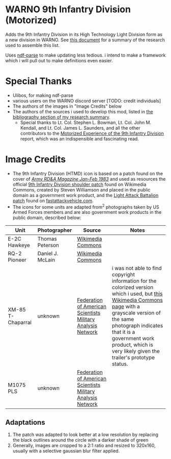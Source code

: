 # WARNO 9th Infantry Division (Motorized)
Adds the 9th Infantry Division in its High Technology Light Division form as a new division in WARNO. See [this document](https://docs.google.com/document/d/1fDYeJVuQjQBt5jIw4dwWt4pdex7MJqqnqmyFx7WD-Os/edit?usp=sharing) for a summary of the research used to assemble this list. 

Uses [ndf-parse](https://github.com/Ulibos/ndf-parse) to make updating less tedious. i intend to make a framework which i will pull out to make definitions even easier.

# Special Thanks
- Ulibos, for making ndf-parse
- various users on the WARNO discord server [TODO: credit individuals]
- The authors of the images in "Image Credits" below
- The authors of the sources i used to develop this mod, listed in [the bibliography section of my research summary](https://docs.google.com/document/d/1fDYeJVuQjQBt5jIw4dwWt4pdex7MJqqnqmyFx7WD-Os/edit#bookmark=id.b2ii3hgxtlta).
  - Special thanks to Lt. Col. Stephen L. Bowman, Lt. Col. John M. Kendall, and Lt. Col. James L. Saunders, and all the other contributors to the [Motorized Experience of the 9th Infantry Division](https://apps.dtic.mil/sti/pdfs/ADA370233.pdf) report, which was an indispensible and fascinating read.

# Image Credits
- The 9th Infantry Division (HTMD) icon is based on a patch found on the cover of [*Army RD&A Magazine Jan-Feb 1983*]() and used as resources the official [9th Infantry Division shoulder patch](https://commons.wikimedia.org/wiki/File:9th_Infantry_Division_patch.svg) found on Wikimedia Commons, created by Steven Williamson and placed in the public domain as a government work product, and the [Light Attack Battalion patch](https://www.fastattackvehicle.com/FAV%20Logo%20(3).jpg) found on [fastattackvehicle.com](https://www.fastattackvehicle.com).
- The icons for some units are adapted from<sup>2</sup> photographs taken by US Armed Forces members and are also government work products in the public domain, described below:

| Unit | Photographer | Source | Notes |
| ---- | ------------ | ------ | ----- |
| E-2C Hawkeye | Thomas Peterson | [Wikimedia Commons](https://en.m.wikipedia.org/wiki/File:Grumman_E-2C_Hawkeye_in_flight_DN-SD-04-13416.jpg) | |
| RQ-2 Pioneer | Daniel J. McLain | [Wikimedia Commons](https://commons.wikimedia.org/wiki/File:RQ-2B_pioneer_uav.jpg) | |
| XM-85 T-Chaparral | unknown | [Federation of American Scientists Military Analysis Network](https://man.fas.org/dod-101/sys/land/chaparral_i.htm) | i was not able to find copyright information for the colorized version which i used, but [this Wikimedia Commons page](https://commons.wikimedia.org/wiki/File:Towed_Chaparral.jpg) with a grayscale version of the same photograph indicates that it is a government work product, which is very likely given the trailer's prototype status. |
| M1075 PLS | unknown | [Federation of American Scientists Military Analysis Network](https://man.fas.org/dod-101/sys/land/pls.htm) | |

## Adaptations
1. The patch was adapted to look better at a low resolution by replacing the black outlines around the circle with a darker shade of green
2. Generally, images are cropped to a 2:1 ratio and resized to 320x160, usually with a selective gaussian blur filter applied. 